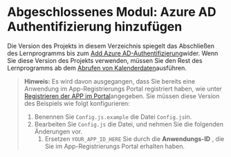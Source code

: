 # <a name="completed-module-add-azure-ad-authentication"></a>Abgeschlossenes Modul: Azure AD Authentifizierung hinzufügen

Die Version des Projekts in diesem Verzeichnis spiegelt das Abschließen des Lernprogramms bis zum [Add Azure AD-Authentifizierung](https://docs.microsoft.com/graph/training/react-tutorial?tutorial-step=3)wider. Wenn Sie diese Version des Projekts verwenden, müssen Sie den Rest des Lernprogramms ab dem [Abrufen von Kalenderdaten](https://docs.microsoft.com/graph/training/react-tutorial?tutorial-step=4)ausführen.

> **Hinweis:** Es wird davon ausgegangen, dass Sie bereits eine Anwendung im App-Registrierungs Portal registriert haben, wie unter [Registrieren der APP im Portal](https://docs.microsoft.com/graph/training/react-tutorial?tutorial-step=2)angegeben. Sie müssen diese Version des Beispiels wie folgt konfigurieren:
>
> 1. Benennen Sie `Config.js.example` die Datei `Config.js`in.
> 1. Bearbeiten Sie `Config.js` die Datei, und nehmen Sie die folgenden Änderungen vor.
>     1. Ersetzen `YOUR_APP_ID_HERE` Sie durch die **Anwendungs-ID** , die Sie im App-Registrierungs Portal erhalten haben.

